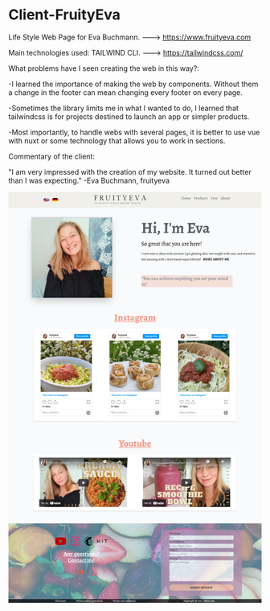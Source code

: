 # Client-FruityEva
 Life Style Web Page for Eva Buchmann. ---> https://www.fruityeva.com
 
 Main technologies used: TAILWIND CLI. ---> https://tailwindcss.com/
 
 What problems have I seen creating the web in this way?:
 
   -I learned the importance of making the web by components. Without them a change in the footer can mean changing every footer on every page.
 
   -Sometimes the library limits me in what I wanted to do, I learned that tailwindcss is for projects destined to launch an app or simpler products.
 
   -Most importantly, to handle webs with several pages, it is better to use vue with nuxt or some technology that allows you to work in sections.
 
 Commentary of the client:
 
 "I am very impressed with the creation of my website. It turned out better than I was expecting."
 -Eva Buchmann, fruityeva

 ![Screenshot](public/img/preview.png)
